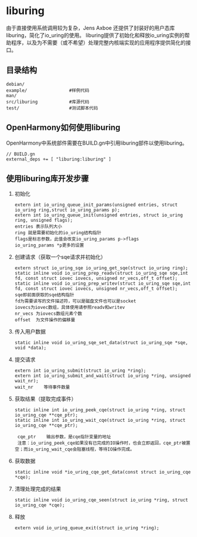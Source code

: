 # liburing

由于直接使用系统调用较为复杂，Jens Axboe 还提供了封装好的用户态库liburing，简化了io_uring的使用。
liburing提供了初始化和释放io_uring实例的帮助程序，以及为不需要（或不希望）处理完整内核端实现的应用程序提供简化的接口。

## 目录结构

```
debian/
example/                #样例代码
man/
src/liburing            #库源代码
test/                   #测试脚本代码
```


## OpenHarmony如何使用liburing

OpenHarmony中系统部件需要在BUILD.gn中引用liburing部件以使用liburing。

```
// BUILD.gn
external_deps += [ "liburing:liburing" ]
```

## 使用liburing库开发步骤

1. 初始化
   ```
   extern int io_uring_queue_init_params(unsigned entries, struct io_uring ring,struct io_uring_params p);
   extern int io_uring_queue_init(unsigned entries, struct io_uring ring, unsigned flags);
   entries 表示队列大小
   ring 就是需要初始化的io_uring结构指针
   flags是标志参数，此值会改变io_uring_params p->flags
   io_uring_params *p更多的设置
   ```
2. 创建请求（获取一个sqe请求并初始化）
   ```
   extern struct io_uring_sqe io_uring_get_sqe(struct io_uring ring);
   static inline void io_uring_prep_readv(struct io_uring_sqe sqe,int fd, const struct iovec iovecs, unsigned nr_vecs,off_t offset);
   static inline void io_uring_prep_writev(struct io_uring_sqe sqe,int fd, const struct iovec iovecs, unsigned nr_vecs,off_t offset);
   sqe即前面获取的sqe结构指针
   fd为需要读写的文件描述符，可以是磁盘文件也可以是socket
   iovecs为iovec数组，具体使用请参照readv和writev
   nr_vecs 为iovecs数组元素个数
   offset  为文件操作的偏移量
   ```
3. 传入用户数据
   ```
   static inline void io_uring_sqe_set_data(struct io_uring_sqe *sqe, void *data);
   ```
4. 提交请求
   ```
   extern int io_uring_submit(struct io_uring *ring);
   extern int io_uring_submit_and_wait(struct io_uring *ring, unsigned wait_nr);
   wait_nr    等待事件数量
   ```
5. 获取结果（提取完成事件）
   ```
   static inline int io_uring_peek_cqe(struct io_uring *ring, struct io_uring_cqe **cqe_ptr);
   static inline int io_uring_wait_cqe(struct io_uring *ring, struct io_uring_cqe **cqe_ptr);

    cqe_ptr    输出参数，是cqe指针变量的地址
    注意：io_uring_peek_cqe如果没有已完成的IO操作时，也会立即返回，cqe_ptr被置空；而io_uring_wait_cqe会阻塞线程，等待IO操作完成。
   ```
6. 获取数据
   ```
   static inline void *io_uring_cqe_get_data(const struct io_uring_cqe *cqe);
   ```
7. 清理处理完成的结果
   ```
   static inline void io_uring_cqe_seen(struct io_uring *ring, struct io_uring_cqe *cqe);
   ```
8. 释放
   ```
   extern void io_uring_queue_exit(struct io_uring *ring);
   ```
